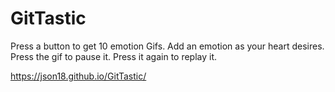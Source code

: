 # GitTastic


Press a button to get 10 emotion Gifs. Add an emotion as your heart desires. Press the gif to pause it. Press it again to replay it.

https://json18.github.io/GitTastic/
